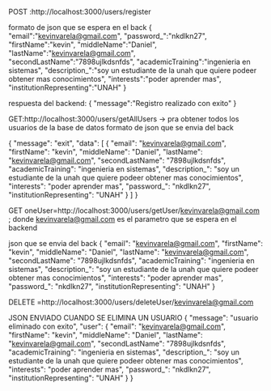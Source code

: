 POST :http://localhost:3000/users/register 

formato de json que se espera en el back
{
"email":"kevinvarela@gmail.com",
"password_":"nkdlkn27",
"firstName":"kevin",
"middleName":"Daniel",
"lastName":"kevinvarela@gmail.com",
"secondLastName":"7898ujlkdsnfds",
"academicTraining":"ingenieria en sistemas",
"description_":"soy un estudiante de la unah que quiere podeer obtener mas conocimientos",
"interests":"poder aprender mas",
"institutionRepresenting":"UNAH"
}

respuesta del backend:
{
 "message":"Registro realizado con exito"
 }


GET:http://localhost:3000/users/getAllUsers -> pra obtener todos los usuarios de la base de datos
formato de json que se envia del back

{
    "message": "exit",
    "data": [
        {
            "email": "kevinvarela@gmail.com",
            "firstName": "kevin",
            "middleName": "Daniel",
            "lastName": "kevinvarela@gmail.com",
            "secondLastName": "7898ujlkdsnfds",
            "academicTraining": "ingenieria en sistemas",
            "description_": "soy un estudiante de la unah que quiere podeer obtener mas conocimientos",
            "interests": "poder aprender mas",
            "password_": "nkdlkn27",
            "institutionRepresenting": "UNAH"
        }
    ]
}


GET oneUser=http://localhost:3000/users/getUser/kevinvarela@gmail.com ; donde  kevinvarela@gmail.com es el parametro que se espera en el backend

json que se envia del back
{
    "email": "kevinvarela@gmail.com",
    "firstName": "kevin",
    "middleName": "Daniel",
    "lastName": "kevinvarela@gmail.com",
    "secondLastName": "7898ujlkdsnfds",
    "academicTraining": "ingenieria en sistemas",
    "description_": "soy un estudiante de la unah que quiere podeer obtener mas conocimientos",
    "interests": "poder aprender mas",
    "password_": "nkdlkn27",
    "institutionRepresenting": "UNAH"
}


DELETE =http://localhost:3000/users/deleteUser/kevinvarela@gmail.com

JSON ENVIADO CUANDO SE ELIMINA UN USUARIO
{
    "message": "usuario eliminado con exito",
    "user": {
        "email": "kevinvarela@gmail.com",
        "firstName": "kevin",
        "middleName": "Daniel",
        "lastName": "kevinvarela@gmail.com",
        "secondLastName": "7898ujlkdsnfds",
        "academicTraining": "ingenieria en sistemas",
        "description_": "soy un estudiante de la unah que quiere podeer obtener mas conocimientos",
        "interests": "poder aprender mas",
        "password_": "nkdlkn27",
        "institutionRepresenting": "UNAH"
    }
}